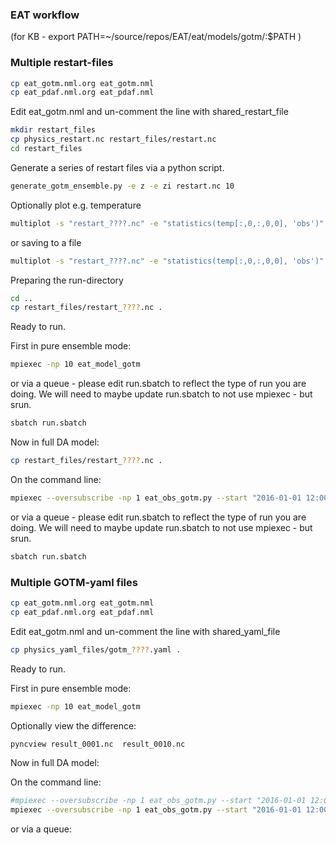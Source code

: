 ### EAT workflow

(for KB - export PATH=~/source/repos/EAT/eat/models/gotm/:$PATH )

### Multiple restart-files
```bash
cp eat_gotm.nml.org eat_gotm.nml
cp eat_pdaf.nml.org eat_pdaf.nml
```

Edit eat_gotm.nml and un-comment the line with shared_restart_file

```bash
mkdir restart_files
cp physics_restart.nc restart_files/restart.nc
cd restart_files
```

Generate a series of restart files via a python script.

```bash
generate_gotm_ensemble.py -e z -e zi restart.nc 10
```

Optionally plot e.g. temperature

```bash
multiplot -s "restart_????.nc" -e "statistics(temp[:,0,:,0,0], 'obs')"
```

or saving to a file

```bash
multiplot -s "restart_????.nc" -e "statistics(temp[:,0,:,0,0], 'obs')" -o temp.png
```

Preparing the run-directory

```bash
cd ..
cp restart_files/restart_????.nc .
```

Ready to run.

First in pure ensemble mode:

```bash
mpiexec -np 10 eat_model_gotm
```

or via a queue - please edit run.sbatch to reflect the type of run you are doing. We will need to maybe update run.sbatch to not use mpiexec - but srun.

```bash
sbatch run.sbatch
```

Now in full DA model:
```bash
cp restart_files/restart_????.nc .
```

On the command line:

```bash
mpiexec --oversubscribe -np 1 eat_obs_gotm.py --start "2016-01-01 12:00:00" --stop "2019-12-31 12:00:00" -o temp[-1] cci_sst.dat  : -np 1 eat_filter_pdaf : -np 10 eat_model_gotm
```

or via a queue - please edit run.sbatch to reflect the type of run you are doing. We will need to maybe update run.sbatch to not use mpiexec - but srun.
```bash
sbatch run.sbatch
```

### Multiple GOTM-yaml files
```bash
cp eat_gotm.nml.org eat_gotm.nml
cp eat_pdaf.nml.org eat_pdaf.nml
```

Edit eat_gotm.nml and un-comment the line with shared_yaml_file

```bash
cp physics_yaml_files/gotm_????.yaml .
```

Ready to run.

First in pure ensemble mode:

```bash
mpiexec -np 10 eat_model_gotm
```

Optionally view the difference:
```bash
pyncview result_0001.nc  result_0010.nc
```

Now in full DA model:

On the command line:
```bash
#mpiexec --oversubscribe -np 1 eat_obs_gotm.py --start "2016-01-01 12:00:00" --stop "2019-12-31 12:00:00" -o temp[-1] cci_sst.dat  : -np 1 eat_filter_pdaf : -np 10 eat_model_gotm 
mpiexec --oversubscribe -np 1 eat_obs_gotm.py --start "2016-01-01 12:00:00" --stop "2016-03-15 12:00:00" -o temp[-1] cci_sst.dat  : -np 1 eat_filter_pdaf : -np 10 eat_model_gotm
```

or via a queue:

